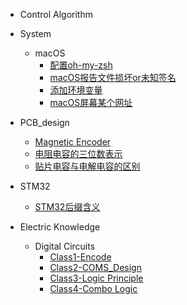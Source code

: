 <!-- _sidebar.md -->

- Control Algorithm

- System
  - macOS
    - [配置oh-my-zsh](/system/macOS/oh-my-zsh.md)
    - [macOS报告文件损坏or未知签名](/system/macOS/macOS报告文件损坏or未知签名.md)
    - [添加环境变量](/system/macOS/add_env_variable.md)
    - [macOS屏幕某个网址](/system/macOS/block_websites.md)
  
- PCB_design
  - [Magnetic Encoder](/PCB_design/Encoder.md) <!--注意这里是相对路径-->
  - [电阻电容的三位数表示](/PCB_design/3digits_rep_for_RC.md)
  - [贴片电容与电解电容的区别](/PCB_design/difference_mlcc_ec.md)

- STM32 
  - [STM32后缀含义](/STM32/STM32_suffix.md)

- Electric Knowledge
  - Digital Circuits
    - [Class1-Encode](/electric/digital_circuits/class1_encode.md)
    - [Class2-COMS_Design](/electric/digital_circuits/class2_cmos_design.md)
    - [Class3-Logic Principle](/electric/digital_circuits/class3_logic_principle.md)
    - [Class4-Combo Logic](/electric/digital_circuits/class3_combo_logic.md)